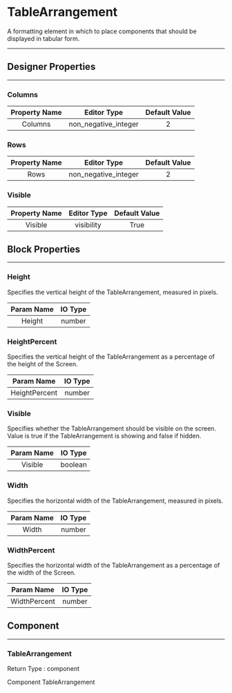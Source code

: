<!--
  Copyright © 2013-2021 AIIE-ADL, All rights reserved
  Released under the Apache License, Version 2.0
  http://www.apache.org/licenses/LICENSE-2.0
-->

# TableArrangement

A formatting element in which to place components that should be displayed in tabular form.

---

## Designer Properties

---

### Columns

| Property Name |      Editor Type     | Default Value |
| :-----------: | :------------------: | :-----------: |
|    Columns    | non_negative_integer |       2       |

### Rows

| Property Name |      Editor Type     | Default Value |
| :-----------: | :------------------: | :-----------: |
|      Rows     | non_negative_integer |       2       |

### Visible

| Property Name | Editor Type | Default Value |
| :-----------: | :---------: | :-----------: |
|    Visible    |  visibility |      True     |

## Block Properties

---

### Height

<div block-type = "component_set_get" component-selector = "TableArrangement" property-selector = "Height" property-type = "get" id = "get-tablearrangement-height"></div>

<div block-type = "component_set_get" component-selector = "TableArrangement" property-selector = "Height" property-type = "set" id = "set-tablearrangement-height"></div>

Specifies the vertical height of the TableArrangement, measured in pixels.

| Param Name | IO Type |
| :--------: | :-----: |
|   Height   |  number |

### HeightPercent

<div block-type = "component_set_get" component-selector = "TableArrangement" property-selector = "HeightPercent" property-type = "set" id = "set-tablearrangement-heightpercent"></div>

Specifies the vertical height of the TableArrangement as a percentage of the height of the Screen.

|   Param Name  | IO Type |
| :-----------: | :-----: |
| HeightPercent |  number |

### Visible

<div block-type = "component_set_get" component-selector = "TableArrangement" property-selector = "Visible" property-type = "get" id = "get-tablearrangement-visible"></div>

<div block-type = "component_set_get" component-selector = "TableArrangement" property-selector = "Visible" property-type = "set" id = "set-tablearrangement-visible"></div>

Specifies whether the TableArrangement should be visible on the screen. Value is true if the TableArrangement is showing and false if hidden.

| Param Name | IO Type |
| :--------: | :-----: |
|   Visible  | boolean |

### Width

<div block-type = "component_set_get" component-selector = "TableArrangement" property-selector = "Width" property-type = "get" id = "get-tablearrangement-width"></div>

<div block-type = "component_set_get" component-selector = "TableArrangement" property-selector = "Width" property-type = "set" id = "set-tablearrangement-width"></div>

Specifies the horizontal width of the TableArrangement, measured in pixels.

| Param Name | IO Type |
| :--------: | :-----: |
|    Width   |  number |

### WidthPercent

<div block-type = "component_set_get" component-selector = "TableArrangement" property-selector = "WidthPercent" property-type = "set" id = "set-tablearrangement-widthpercent"></div>

Specifies the horizontal width of the TableArrangement as a percentage of the width of the Screen.

|  Param Name  | IO Type |
| :----------: | :-----: |
| WidthPercent |  number |

## Component

---

### TableArrangement

<div block-type = "component_component_block" component-selector = "TableArrangement" id = "component-tablearrangement"></div>

Return Type : component

Component TableArrangement

